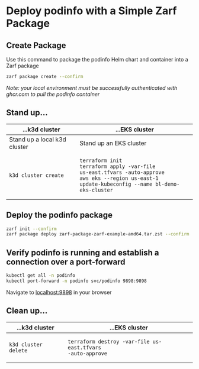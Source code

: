 # Deploy podinfo with a Simple Zarf Package

## Create Package

Use this command to package the podinfo Helm chart and container into a Zarf package

```bash
zarf package create --confirm
```

*Note: your local environment must be successfully authenticated with ghcr.com to pull the podinfo container*

## Stand up...

| ...k3d cluster | ...EKS cluster |
| - | - |
| Stand up a local k3d cluster | Stand up an EKS cluster |
| <pre><code>k3d cluster create</code></pre> | <pre><code>terraform init<br>terraform apply -var-file us-east.tfvars -auto-approve<br>aws eks --region us-east-1 update-kubeconfig --name bl-demo-eks-cluster</code></pre> |

## Deploy the podinfo package

```bash
zarf init --confirm
zarf package deploy zarf-package-zarf-example-amd64.tar.zst --confirm
```
## Verify podinfo is running and establish a connection over a port-forward

```bash
kubectl get all -n podinfo
kubectl port-forward -n podinfo svc/podinfo 9898:9898
```

Navigate to <a href="localhost:9898">localhost:9898</a> in your browser

## Clean up...

| ...k3d cluster | ...EKS cluster |
| - | - |
| <pre><code>k3d cluster delete</code></pre> | <pre><code>terraform destroy -var-file us-east.tfvars -auto-approve</code></pre> |
